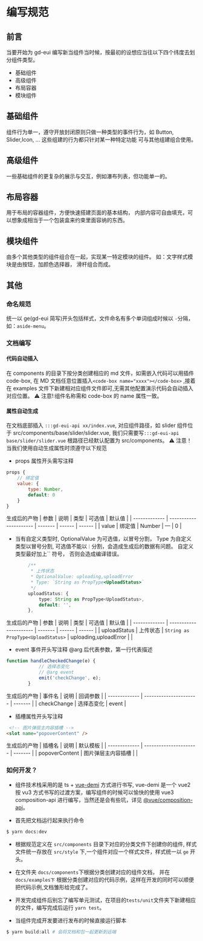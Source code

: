 # 编写规范

## 前言

当要开始为 gd-eui 编写新当组件当时候，按最初的设想应当往以下四个纬度去划分组件类型。

- 基础组件
- 高级组件
- 布局容器
- 模块组件

## 基础组件

组件行为单一，遵守开放封闭原则只做一种类型的事件行为，如 Button, Slider,Icon, ... 这些组建的行为都只针对某一种特定功能
可与其他组建组合使用。

## 高级组件

一些基础组件的更复杂的展示与交互，例如瀑布列表，但功能单一的。

## 布局容器

用于布局的容器组件，方便快速搭建页面的基本结构， 内部内容可自由填充，可以想象成相当于一个包装盒来约束里面容纳的东西。

## 模块组件

由多个其他类型的组件组合在一起，实现某一特定模块的组件。 如：文字样式模块是由按钮，加颜色选择器， 滑杆组合而成。

## 其他

### 命名规范

统一以 ge(gd-eui 简写)开头包括样式，文件命名有多个单词组成时候以 `-`分隔，如：`aside-menu`。

### 文档编写

#### 代码自动插入

在 components 的目录下按分类创建相应的 md 文件，如需嵌入代码可以用插件 code-box, 在 MD 文档任意位置插入`<code-box name="xxxx"></code-box>` ,接着在 examples 文件下新建相对应组件文件即可,无需其他配置演示代码会自动插入对应位置。 ⚠️ 注意!:组件名称需和 code-box 的 name 属性一致。

#### 属性自动生成

在文档底部插入 `:::gd-eui-api xx/index.vue`, 对应组件路径，如 slider 组件位于 src/components/base/slider/slider.vue, 我们只需要写`:::gd-eui-api base/slider/slider.vue` 根路径已经默认配置为 src/components。
⚠️ 注意！当我们使用自动生成属性时须遵守以下规范

- props 属性开头需写注释

```js
props {
    // 绑定值
    value: {
        type: Number,
        default: 0
    }
}
```

生成后的产物
| 参数 | 说明 | 类型 | 可选值 | 默认值 |
| ------------- | ---------------------- | ------- | ------ | ------ |
| value | 绑定值 | Number | — | 0 |

- 当有自定义类型时, OptionalValue 为可选值，以冒号分割， Type 为自定义类型以冒号分割, 可选值不能以`｜`分割，会造成生成后的数据有问题。
  自定义类型最好加上\`\` 符号， 否则会造成编译错误。

```ts
        /**
         * 上传状态
         * OptionalValue: uploading,uploadError
         * Type: `String as PropType<UploadStatus>`
         */
        uploadStatus: {
            type: String as PropType<UploadStatus>,
            default: '',
        },
```

生成后的产物
| 参数 | 说明 | 类型 | 可选值 | 默认值 |
| ------------- | ---------------------- | ------- | ------ | ------ |
| uploadStatus | 上传状态 | `String as PropType<UploadStatus>` | uploading,uploadError | |

- event 事件开头写注释 @arg 后代表参数，第一行代表描述

```js
function handleCheckedChange(e) {
            // 选择态变化
            // @arg event
            emit('checkChange', e);
        }
```

生成后的产物
| 事件名 | 说明 | 回调参数 |
| ------------- | ---------------------- | ------- |
| checkChange | 选择态变化 | event |

- 插槽属性开头写注释

```html
 <!-- 图片弹层主内容插槽 -->
<slot name="popoverContent" />
```

生成后的产物
| 插槽名 | 说明 | 默认模板 |
| ------------- | ---------------------- | ------- |
| popoverContent | 图片弹层主内容插槽 | |

### 如何开发？

- 组件技术栈采用的是 ts + [vue-demi](https://github.com/vueuse/vue-demi) 方式进行书写, vue-demi 是一个 vue2 按 vu3 方式书写的过渡方案，编写组件的时候可以愉快的使用 vue3 composition-api 进行编写，当然还是会有些坑，详见 [@vue/composition-api](https://www.npmjs.com/package/@vue/composition-api)。

- 首先把文档运行起来执行命令

```sh
$ yarn docs:dev
```

- 根据规范定义在 `src/components` 目录下对应的分类文件下创建你的组件, 样式文件统一存放在 `src/style` 下,一个组件对应一个样式文件，样式统一以 `ge` 开头。

- 在文件夹 `docs/components`下根据分类创建对应的组件文档， 并在`docs/examples下` 根据分类创建对应的代码示例，这样在开发的同时可以顺便把代码示例,文档雏形给完成了。

- 开发完成组件后别忘了编写单元测试，在项目的`tests/unit`文件夹下新建相应的文件，编写完成后运行 `yarn test`。

- 当组件完成开发要进行发布的时候直接运行脚本

```sh
$ yarn build:all # 会将文档和包一起更新到远端
```
